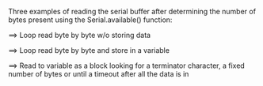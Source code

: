 Three examples of reading the serial buffer after determining the number of bytes present using the Serial.available() function:

==> Loop read byte by byte w/o storing data

==> Loop read byte by byte and store in a variable

==> Read to variable as a block looking for a
terminator character, a fixed number of bytes
or until a timeout after all the data is in

